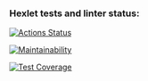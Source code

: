 ### Hexlet tests and linter status:
[![Actions Status](https://github.com/annasenina/frontend-project-lvl1/workflows/hexlet-check/badge.svg)](https://github.com/annasenina/frontend-project-lvl1/actions)

[![Maintainability](https://api.codeclimate.com/v1/badges/d8fd3154c34305e7efac/maintainability)](https://codeclimate.com/github/annasenina/frontend-project-lvl1/maintainability)

[![Test Coverage](https://api.codeclimate.com/v1/badges/d8fd3154c34305e7efac/test_coverage)](https://codeclimate.com/github/annasenina/frontend-project-lvl1/test_coverage)
